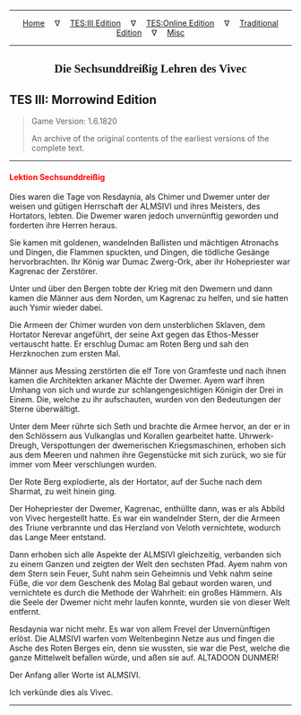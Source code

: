 
---

<!-- Jekyll Page Links -->

<center>
<a href="../../../../index.html">Home</a>
&emsp;&nabla;&emsp;
<a href="../../../index-tes3.html">TES:III Edition</a>
&emsp;&nabla;&emsp;
<a href="../../../index-teso.html">TES:Online Edition</a>
&emsp;&nabla;&emsp;
<a href="../../../index-traditional.html">Traditional Edition</a>
&emsp;&nabla;&emsp;
<a href="../../../index-misc.html">Misc</a>
</center>

<!-- Markdown Body Below: -->

---

<center>
<h2><span style="font-family:Georgia">Die Sechsunddreißig Lehren des Vivec</span></h2>
</center>

## TES III: Morrowind Edition

> Game Version: 1.6.1820
>
> An archive of the original contents of the earliest versions of the complete text.

---

#### <span style="color:red">Lektion Sechsunddreißig</span>

Dies waren die Tage von Resdaynia, als Chimer und Dwemer unter der weisen und gütigen Herrschaft der ALMSIVI und ihres Meisters, des Hortators, lebten. Die Dwemer waren jedoch unvernünftig geworden und forderten ihre Herren heraus.

Sie kamen mit goldenen, wandelnden Ballisten und mächtigen Atronachs und Dingen, die Flammen spuckten, und Dingen, die tödliche Gesänge hervorbrachten. Ihr König war Dumac Zwerg-Ork, aber ihr Hohepriester war Kagrenac der Zerstörer.

Unter und über den Bergen tobte der Krieg mit den Dwemern und dann kamen die Männer aus dem Norden, um Kagrenac zu helfen, und sie hatten auch Ysmir wieder dabei.

Die Armeen der Chimer wurden von dem unsterblichen Sklaven, dem Hortator Nerevar angeführt, der seine Axt gegen das Ethos-Messer vertauscht hatte. Er erschlug Dumac am Roten Berg und sah den Herzknochen zum ersten Mal.

Männer aus Messing zerstörten die elf Tore von Gramfeste und nach ihnen kamen die Architekten arkaner Mächte der Dwemer. Ayem warf ihren Umhang von sich und wurde zur schlangengesichtigen Königin der Drei in Einem. Die, welche zu ihr aufschauten, wurden von den Bedeutungen der Sterne überwältigt.

Unter dem Meer rührte sich Seth und brachte die Armee hervor, an der er in den Schlössern aus Vulkanglas und Korallen gearbeitet hatte. Uhrwerk-Dreugh, Verspottungen der dwemerischen Kriegsmaschinen, erhoben sich aus dem Meeren und nahmen ihre Gegenstücke mit sich zurück, wo sie für immer vom Meer verschlungen wurden.

Der Rote Berg explodierte, als der Hortator, auf der Suche nach dem Sharmat, zu weit hinein ging.

Der Hohepriester der Dwemer, Kagrenac, enthüllte dann, was er als Abbild von Vivec hergestellt hatte. Es war ein wandelnder Stern, der die Armeen des Triune verbrannte und das Herzland von Veloth vernichtete, wodurch das Lange Meer entstand.

Dann erhoben sich alle Aspekte der ALMSIVI gleichzeitig, verbanden sich zu einem Ganzen und zeigten der Welt den sechsten Pfad. Ayem nahm von dem Stern sein Feuer, Suht nahm sein Geheimnis und Vehk nahm seine Füße, die vor dem Geschenk des Molag Bal gebaut worden waren, und vernichtete es durch die Methode der Wahrheit: ein großes Hämmern. Als die Seele der Dwemer nicht mehr laufen konnte, wurden sie von dieser Welt entfernt.

Resdaynia war nicht mehr. Es war von allem Frevel der Unvernünftigen erlöst. Die ALMSIVI warfen vom Weltenbeginn Netze aus und fingen die Asche des Roten Berges ein, denn sie wussten, sie war die Pest, welche die ganze Mittelwelt befallen würde, und aßen sie auf. ALTADOON DUNMER!

Der Anfang aller Worte ist ALMSIVI.

Ich verkünde dies als Vivec.

---
